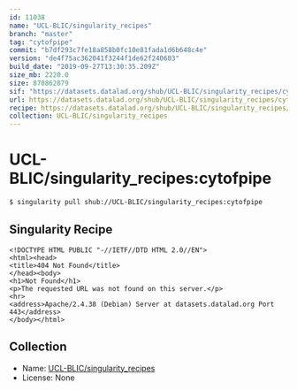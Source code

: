 ```yaml
---
id: 11038
name: "UCL-BLIC/singularity_recipes"
branch: "master"
tag: "cytofpipe"
commit: "b7df293c7fe18a858b0fc10e81fada1d6b648c4e"
version: "de4f75ac362041f3244f1de62f240603"
build_date: "2019-09-27T13:30:35.209Z"
size_mb: 2220.0
size: 870862879
sif: "https://datasets.datalad.org/shub/UCL-BLIC/singularity_recipes/cytofpipe/2019-09-27-b7df293c-de4f75ac/de4f75ac362041f3244f1de62f240603.sif"
url: https://datasets.datalad.org/shub/UCL-BLIC/singularity_recipes/cytofpipe/2019-09-27-b7df293c-de4f75ac/
recipe: https://datasets.datalad.org/shub/UCL-BLIC/singularity_recipes/cytofpipe/2019-09-27-b7df293c-de4f75ac/Singularity
collection: UCL-BLIC/singularity_recipes
---
```


# UCL-BLIC/singularity_recipes:cytofpipe

```bash
$ singularity pull shub://UCL-BLIC/singularity_recipes:cytofpipe
```

## Singularity Recipe

```singularity
<!DOCTYPE HTML PUBLIC "-//IETF//DTD HTML 2.0//EN">
<html><head>
<title>404 Not Found</title>
</head><body>
<h1>Not Found</h1>
<p>The requested URL was not found on this server.</p>
<hr>
<address>Apache/2.4.38 (Debian) Server at datasets.datalad.org Port 443</address>
</body></html>
```

## Collection

 - Name: [UCL-BLIC/singularity_recipes](https://github.com/UCL-BLIC/singularity_recipes)
 - License: None

